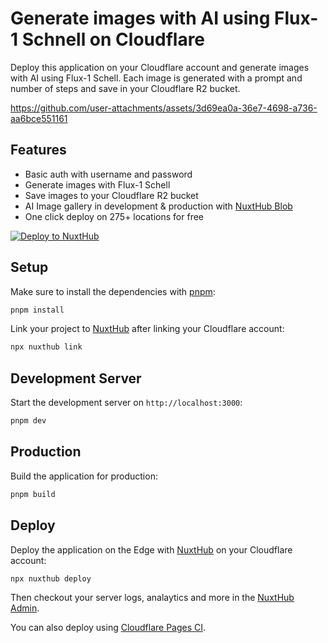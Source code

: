 # Generate images with AI using Flux-1 Schnell on Cloudflare

Deploy this application on your Cloudflare account and generate images with AI using Flux-1 Schell. Each image is generated with a prompt and number of steps and save in your Cloudflare R2 bucket.

https://github.com/user-attachments/assets/3d69ea0a-36e7-4698-a736-aa6bce551161

## Features

- Basic auth with username and password
- Generate images with Flux-1 Schell
- Save images to your Cloudflare R2 bucket
- AI Image gallery in development & production with [NuxtHub Blob](https://hub.nuxt.com/docs/features/blob)
- One click deploy on 275+ locations for free

[![Deploy to NuxtHub](https://hub.nuxt.com/button.svg)](https://hub.nuxt.com/new?template=flux-image-generator)

## Setup

Make sure to install the dependencies with [pnpm](https://pnpm.io/installation#using-corepack):

```bash
pnpm install
```

Link your project to [NuxtHub](https://hub.nuxt.com) after linking your Cloudflare account:

```bash
npx nuxthub link
```

## Development Server

Start the development server on `http://localhost:3000`:

```bash
pnpm dev
```

## Production

Build the application for production:

```bash
pnpm build
```

## Deploy


Deploy the application on the Edge with [NuxtHub](https://hub.nuxt.com) on your Cloudflare account:

```bash
npx nuxthub deploy
```

Then checkout your server logs, analaytics and more in the [NuxtHub Admin](https://admin.hub.nuxt.com).

You can also deploy using [Cloudflare Pages CI](https://hub.nuxt.com/docs/getting-started/deploy#cloudflare-pages-ci).


